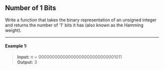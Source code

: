 ## Number of 1 Bits

Write a function that takes the binary representation of an unsigned integer and returns the number of '1' bits it has (also known as the Hamming weight).

---

#### Example 1:
> **Input:** n = 00000000000000000000000000001011<br>
> **Output:** 3

